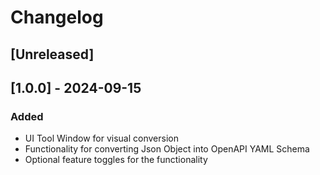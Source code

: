 <!-- Keep a Changelog guide -> https://keepachangelog.com -->

# Changelog

## [Unreleased]

## [1.0.0] - 2024-09-15

### Added

- UI Tool Window for visual conversion 
- Functionality for converting Json Object into OpenAPI YAML Schema
- Optional feature toggles for the functionality